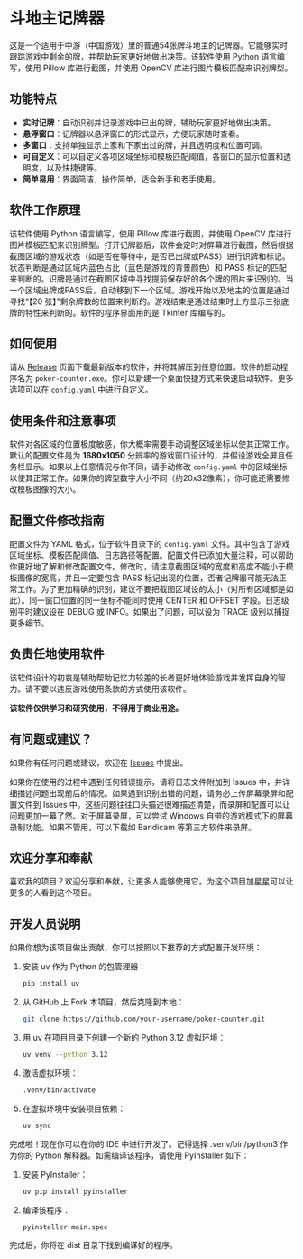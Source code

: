 # 斗地主记牌器

这是一个适用于中游（中国游戏）里的普通54张牌斗地主的记牌器。它能够实时跟踪游戏中剩余的牌，并帮助玩家更好地做出决策。该软件使用 Python 语言编写，使用 Pillow 库进行截图，并使用 OpenCV 库进行图片模板匹配来识别牌型。

## 功能特点

- **实时记牌**：自动识别并记录游戏中已出的牌，辅助玩家更好地做出决策。
- **悬浮窗口**：记牌器以悬浮窗口的形式显示，方便玩家随时查看。
- **多窗口**：支持单独显示上家和下家出过的牌，并且透明度和位置可调。
- **可自定义**：可以自定义各项区域坐标和模板匹配阈值，各窗口的显示位置和透明度，以及快捷键等。
- **简单易用**：界面简洁，操作简单，适合新手和老手使用。

## 软件工作原理

该软件使用 Python 语言编写，使用 Pillow 库进行截图，并使用 OpenCV 库进行图片模板匹配来识别牌型。打开记牌器后，软件会定时对屏幕进行截图，然后根据截图区域的游戏状态（如是否在等待中，是否已出牌或PASS）进行识牌和标记。状态判断是通过区域内蓝色占比（蓝色是游戏的背景颜色）和 PASS 标记的匹配来判断的。识牌是通过在截图区域中寻找提前保存好的各个牌的图片来识别的。当一个区域出牌或PASS后，自动移到下一个区域。游戏开始以及地主的位置是通过寻找“【20 张】”剩余牌数的位置来判断的。游戏结束是通过结束时上方显示三张底牌的特性来判断的。软件的程序界面用的是 Tkinter 库编写的。

## 如何使用

请从 [Release](https://github.com/FlysonBot/poker-counter/releases) 页面下载最新版本的软件，并将其解压到任意位置。软件的启动程序名为 `poker-counter.exe`。你可以新建一个桌面快捷方式来快速启动软件。更多选项可以在 `config.yaml` 中进行自定义。

## 使用条件和注意事项

软件对各区域的位置极度敏感，你大概率需要手动调整区域坐标以使其正常工作。默认的配置文件是为 **1680x1050** 分辨率的游戏窗口设计的，并假设游戏全屏且任务栏显示。如果以上任意情况与你不同，请手动修改 `config.yaml` 中的区域坐标以使其正常工作。如果你的牌型数字大小不同（约20x32像素），你可能还需要修改模板图像的大小。

## 配置文件修改指南

配置文件为 YAML 格式，位于软件目录下的 `config.yaml` 文件。其中包含了游戏区域坐标、模板匹配阈值、日志路径等配置。配置文件已添加大量注释，可以帮助你更好地了解和修改配置文件。修改时，请注意截图区域的宽度和高度不能小于模板图像的宽高，并且一定要包含 PASS 标记出现的位置，否者记牌器可能无法正常工作。为了更加精确的识别，建议不要把截图区域设的太小（对所有区域都是如此）。同一窗口位置的同一坐标不能同时使用 CENTER 和 OFFSET 字段。日志级别平时建议设在 DEBUG 或 INFO。如果出了问题，可以设为 TRACE 级别以捕捉更多细节。

## 负责任地使用软件

该软件设计的初衷是辅助帮助记忆力较差的长者更好地体验游戏并发挥自身的智力。请不要以违反游戏使用条款的方式使用该软件。

**该软件仅供学习和研究使用，不得用于商业用途。**

## 有问题或建议？

如果你有任何问题或建议，欢迎在 [Issues](https://github.com/FlysonBot/poker-counter/issues) 中提出。

如果你在使用的过程中遇到任何错误提示，请将日志文件附加到 Issues 中，并详细描述问题出现前后的情况。如果遇到识别出错的问题，请务必上传屏幕录屏和配置文件到 Issues 中。这些问题往往口头描述很难描述清楚，而录屏和配置可以让问题更加一幕了然。对于屏幕录屏，可以尝试 Windows 自带的游戏模式下的屏幕录制功能。如果不管用，可以下载如 Bandicam 等第三方软件来录屏。

## 欢迎分享和奉献

喜欢我的项目？欢迎分享和奉献，让更多人能够使用它。为这个项目加星星可以让更多的人看到这个项目。

## 开发人员说明

如果你想为该项目做出贡献，你可以按照以下推荐的方式配置开发环境：

1. 安装 uv 作为 Python 的包管理器：

   ```bash
   pip install uv
   ```

2. 从 GitHub 上 Fork 本项目，然后克隆到本地：

   ```bash
   git clone https://github.com/your-username/poker-counter.git
   ```

3. 用 uv 在项目目录下创建一个新的 Python 3.12 虚拟环境：

   ```bash
   uv venv --python 3.12
   ```

4. 激活虚拟环境：

   ```bash
   .venv/bin/activate
   ```

5. 在虚拟环境中安装项目依赖：

   ```bash
   uv sync
   ```

完成啦！现在你可以在你的 IDE 中进行开发了。记得选择 .venv/bin/python3 作为你的 Python 解释器。如需编译该程序，请使用 PyInstaller 如下：

1. 安装 PyInstaller：

   ```bash
   uv pip install pyinstaller
   ```

2. 编译该程序：

   ```bash
   pyinstaller main.spec
   ```

完成后，你将在 dist 目录下找到编译好的程序。
